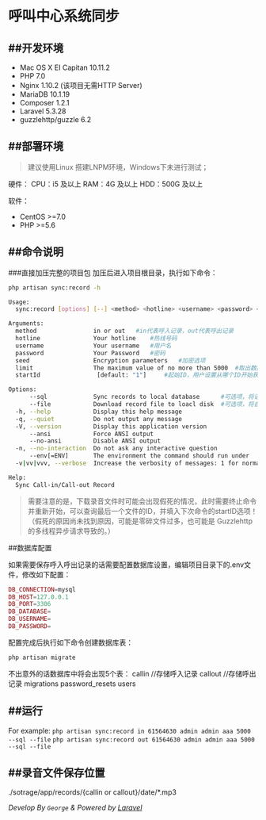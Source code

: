 # 呼叫中心系统同步

##开发环境
---
* Mac OS X EI Capitan 10.11.2
* PHP 7.0
* Nginx 1.10.2 (该项目无需HTTP Server)
* MariaDB 10.1.19
* Composer 1.2.1
* Laravel 5.3.28
* guzzlehttp/guzzle 6.2

##部署环境
---
> 建议使用Linux 搭建LNPM环境，Windows下未进行测试；

硬件：
CPU：i5 及以上
RAM：4G 及以上
HDD：500G 及以上

软件：
* CentOS >=7.0
* PHP >=5.6

##命令说明
---
###直接加压完整的项目包
加压后进入项目根目录，执行如下命令：

```sh
php artisan sync:record -h

Usage:
  sync:record [options] [--] <method> <hotline> <username> <password> <seed> <limit> [<startId>]

Arguments:
  method                in or out   #in代表呼入记录，out代表呼出记录
  hotline               Your hotline    #热线号码
  username              Your username   #用户名
  password              Your Password   #密码
  seed                  Encryption parameters   #加密选项
  limit                 The maximum value of no more than 5000  #取出数据限制，天润API每个请求最多5000
  startId                [default: "1"]     #起始ID，用户设置从哪个ID开始获取数据

Options:
      --sql             Sync records to local database      #可选项，将记录写入本地数据库（需要配置数据库）
      --file            Download record file to loacl disk  #可选项，将自动下载录音文件到本地
  -h, --help            Display this help message
  -q, --quiet           Do not output any message
  -V, --version         Display this application version
      --ansi            Force ANSI output
      --no-ansi         Disable ANSI output
  -n, --no-interaction  Do not ask any interactive question
      --env[=ENV]       The environment the command should run under
  -v|vv|vvv, --verbose  Increase the verbosity of messages: 1 for normal output, 2 for more verbose output and 3 for debug

Help:
  Sync Call-in/Call-out Record
```

> 需要注意的是，下载录音文件时可能会出现假死的情况，此时需要终止命令并重新开始，可以查询最后一个文件的ID，并填入下次命令的startID选项！（假死的原因尚未找到原因，可能是零碎文件过多，也可能是 Guzzlehttp 的多线程异步请求导致的。）

##数据库配置

如果需要保存呼入呼出记录的话需要配置数据库设置，编辑项目目录下的.env文件，修改如下配置：

```php
DB_CONNECTION=mysql
DB_HOST=127.0.0.1
DB_PORT=3306
DB_DATABASE=
DB_USERNAME=
DB_PASSWORD=
```

配置完成后执行如下命令创建数据库表：

```sh
php artisan migrate
```

不出意外的话数据库中将会出现5个表：
callin      //存储呼入记录
callout     //存储呼出记录
migrations
password_resets
users

##运行
---
For example:
`php artisan sync:record in 61564630 admin admin aaa 5000 --sql --file`
`php artisan sync:record out 61564630 admin admin aaa 5000 --sql --file`

##录音文件保存位置
---
./sotrage/app/records/{callin or callout}/date/*.mp3

_Develop By `George` & Powered by [Laravel](https://laravel.com)_